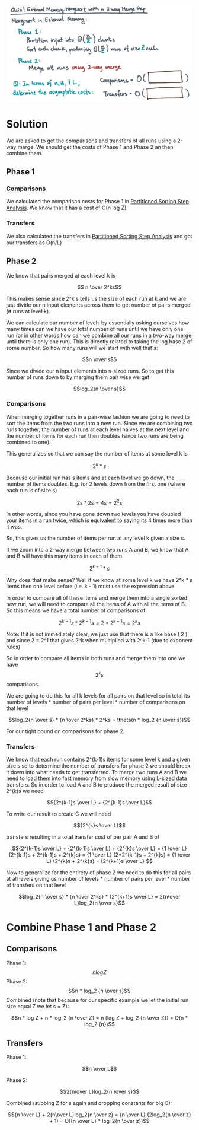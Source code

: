 
![](Pasted%20image%2020240825132626.png)
# Solution
We are asked to get the comparisons and transfers of all runs using a 2-way merge. We should get the costs of Phase 1 and Phase 2 an then combine them.

## Phase 1
### Comparisons
We calculated the comparison costs for Phase 1 in [Partitioned Sorting Step Analysis](Partitioned%20Sorting%20Step%20Analysis.md).
We know that it has a cost of O(n log Z)


### Transfers
We also calculated the transfers in [Partitioned Sorting Step Analysis](Partitioned%20Sorting%20Step%20Analysis.md) and got our transfers as O(n/L)

## Phase 2

We know that pairs merged at each level k is 

$$ n \over 2^ks$$

This makes sense since 2^k s tells us the size of each run at k and we are just divide our n input elements across them to get number of pairs merged (# runs at level k).

We can calculate our number of levels by essentially asking ourselves how many times can we have our total number of runs until we have only one run (or in other words how can we combine all our runs in a two-way merge until there is only one run). This is directly related to taking the log base 2 of some number. So how many runs will we start with well that's: 

$$n \over s$$

Since we divide our n input elements into s-sized runs. So to get this number of runs down to by merging them pair wise we get 

$$log_2{n \over s}$$

### Comparisons
When merging together runs in a pair-wise fashion we are going to need to sort the items from the two runs into a new run. Since we are combining two runs together, the number of runs at each level halves at the next level and the number of items for each run then doubles (since two runs are being combined to one).

This generalizes so that we can say the number of items at some level k is 

$$2^k *s$$

Because our initial run has s items and at each level we go down, the number of items doubles. E.g. for 2 levels down from the first one (where each run is of size s) 

$$2s * 2s = 4s = 2^2s$$

In other words, since you have gone down two levels you have doubled your items in a run twice, which is equivalent to saying its 4 times more than it was.

So, this gives us the number of items per run at any level k given a size s.

If we zoom into a 2-way merge between two runs A and B, we know that A and B will have this many items in each of them

$$2^{k-1} * s$$

Why does that make sense? Well if we know at some level k we have 2^k * s items then one level before (i.e. k - 1) must use the expression above.

In order to compare all of these items and merge them into a single sorted new run, we will need to compare all the items of A with all the items of B. So this means we have a total number of comparisons of 

$$2^{k-1} s * 2^{k-1}s = 2 * 2^{k-1}s = 2^ks$$


Note: If it is not immediately clear, we just use that there is a like base ( 2 ) and since 2 = 2^1 that gives 2^k when multiplied with 2^k-1 (due to exponent rules)

So in order to compare all items in both runs and merge them into one we have $$2^ks$$
comparisons.

We are going to do this for all k levels for all pairs on that level so in total its number of levels * number of pairs per level * number of comparisons on that level

$$log_2{n \over s} *  {n \over 2^ks} * 2^ks = \theta(n * log_2 {n \over s})$$

For our tight bound on comparisons for phase 2.

### Transfers
We know that each run contains 2^(k-1)s items for some level k and a given size s so to determine the number of transfers for phase 2 we should break it down into what needs to get transferred. To merge two runs A and B we need to load them into fast memory from slow memory using L-sized data transfers. So in order to load A and B to produce the merged result of size 2^(k)s  we need 

$${2^{k-1}s \over L} + {2^{k-1}s \over L}$$

To write our result to create C we will need 

$${2^{k}s \over L}$$

transfers resulting in a total transfer cost of per pair A and B of 

$${2^{k-1}s \over L} + {2^{k-1}s \over L} + {2^{k}s \over L} = {1 \over L} (2^{k-1}s + 2^{k-1}s + 2^{k}s) = {1 \over L} (2*2^{k-1}s + 2^{k}s) = {1 \over L} (2^{k}s + 2^{k}s) = {2^{k+1}s \over L} $$

Now to generalize for the entirety of phase 2 we need to do this for all pairs at all levels giving us number of levels * number of pairs per level * number of transfers on that level

$$log_2{n \over s} *  {n \over 2^ks} * {2^{k+1}s \over L}  = 2{n\over L}log_2{n \over s}$$

# Combine Phase 1 and Phase 2
## Comparisons
Phase 1: $$n log Z$$
Phase 2:$$n * log_2 {n \over s}$$
Combined (note that because for our specific example we let the initial run size equal Z we let s = Z): 

$$n * log Z + n * log_2 {n \over Z} = n (log Z + log_2 {n \over Z}) = O(n * log_2 {n})$$

## Transfers
Phase 1: 

$$n \over L$$

Phase 2:

$$2{n\over L}log_2{n \over s}$$

Combined (subbing Z for s again and dropping constants for big O): 

$${n \over L} + 2{n\over L}log_2{n \over z} = {n \over L} (2log_2{n \over z} + 1) = O({n \over L} * log_2{n \over z})$$
